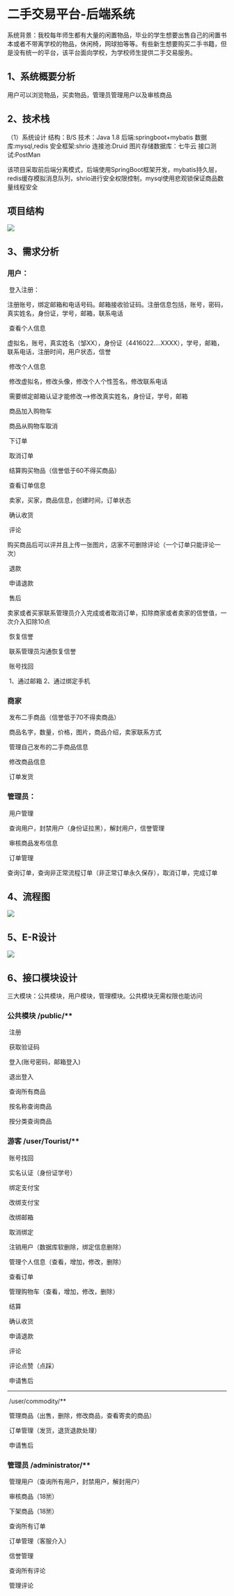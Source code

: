 # 二手交易平台-后端系统

​	系统背景：我校每年师生都有大量的闲置物品，毕业的学生想要出售自己的闲置书本或者不带离学校的物品，休闲椅，网球拍等等。有些新生想要购买二手书籍，但是没有统一的平台，该平台面向学校，为学校师生提供二手交易服务。

## 1、系统概要分析

用户可以浏览物品，买卖物品，管理员管理用户以及审核商品

## 2、技术栈

（1）系统设计
		结构：B/S
		技术：Java 1.8
			后端:springboot+mybatis
			数据库:mysql,redis
			安全框架:shrio
			连接池:Druid
			图片存储数据库：七牛云
		接口测试:PostMan

该项目采取前后端分离模式，后端使用SpringBoot框架开发，mybatis持久层，redis缓存模拟消息队列，shrio进行安全权限控制，mysql使用悲观锁保证商品数量线程安全

## 项目结构

![](picture\项目结构.png)

## 3、需求分析

### 用户：

​	登入注册：

​			注册账号，绑定邮箱和电话号码。邮箱接收验证码。注册信息包括，账号，密码，真实姓名，身份证，学号，邮箱，联系电话

​	查看个人信息

​			虚拟名，账号，真实姓名（邹XX），身份证（4416022....XXXX），学号，邮箱，联系电话，注册时间，用户状态，信誉

​	修改个人信息

​			修改虚拟名，修改头像，修改个人个性签名，修改联系电话

​			需要绑定邮箱认证才能修改—>修改真实姓名，身份证，学号，邮箱

​	商品加入购物车

​	商品从购物车取消

​	下订单

​	取消订单

​	结算购买物品（信誉低于60不得买商品）

​	查看订单信息

​			卖家，买家，商品信息，创建时间，订单状态

​	确认收货

​	评论

​			购买商品后可以评并且上传一张图片，店家不可删除评论（一个订单只能评论一次）

​	退款

​			申请退款

​	售后

​		卖家或者买家联系管理员介入完成或者取消订单，扣除商家或者卖家的信誉值，一次介入扣除10点

​	恢复信誉

​		联系管理员沟通恢复信誉

​	账号找回

​		1、通过邮箱  2、通过绑定手机

### 商家

​	发布二手商品（信誉低于70不得卖商品）

​			商品名字，数量，价格，图片，商品介绍，卖家联系方式

​	管理自己发布的二手商品信息

​			修改商品信息

​	订单发货

### 管理员：

​	用户管理

​		查询用户，封禁用户（身份证拉黑），解封用户，信誉管理

​	审核商品发布信息

​	订单管理

​		查询订单，查询非正常流程订单（非正常订单永久保存），取消订单，完成订单

## 4、流程图

![](picture\流程图.png)

## 5、E-R设计

![](picture\E-R图.png)

## 6、接口模块设计

三大模块：公共模块，用户模块，管理模块。公共模块无需权限也能访问

### 公共模块 /public/**

​		注册

​		获取验证码

​		登入(账号密码，邮箱登入)

​		退出登入

​		查询所有商品

​		按名称查询商品

​		按分类查询商品

### 游客 /user/Tourist/**

​		账号找回

​		实名认证（身份证学号）

​		绑定支付宝

​		改绑支付宝

​		改绑邮箱

​		取消绑定

​		注销用户（数据库软删除，绑定信息删除）

​		管理个人信息（查看，增加，修改，删除）

​		查看订单

​        管理购物车（查看，增加，修改，删除）

​		结算

​		确认收货

​		申请退款

​		评论

​		评论点赞（点踩）

​		申请售后

-------------------------------------------------

​		/user/commodity/**

​		管理商品（出售，删除，修改商品，查看寄卖的商品）

​		订单管理（发货，退货退款处理）

​		申请售后

### 管理员 /administrator/**

​		管理用户（查询所有用户，封禁用户，解封用户）

​		审核商品（18🈲）

​		下架商品（18🈲）

​		查询所有订单

​		订单管理（客服介入）

​		信誉管理

​		查询所有评论

​		管理评论

